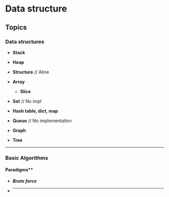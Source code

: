 # Data structure

## Topics

### Data structures

- **Stack**
- **Heap**

- **Structure** // Aline

- **Array**
  - **Slice**

- **Set** // No impl

- **Hash table, dict, map**

- **Queue** // No implementation

- **Graph**

- **Tree**

----

### Basic Algorithms

#### Paradigms**

- ***Brute force***
- *** ***